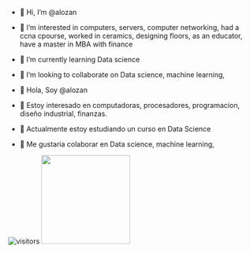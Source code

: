 - 👋 Hi, I’m @alozan
- 👀 I’m interested in computers, servers, computer networking, had a ccna cpourse, worked in ceramics, designing floors, as an educator, have a master in MBA with finance
- 🌱 I’m currently learning Data science
- 💞️ I’m looking to collaborate on Data science, machine learning,

- 👋 Hola, Soy @alozan
- 👀 Estoy interesado en computadoras, procesadores, programacion, diseño industrial, finanzas.
- 🌱 Actualmente estoy estudiando un curso en Data Science
- 💞️ Me gustaria colaborar en Data science, machine learning,

![visitors](https://visitor-badge.glitch.me/badge?page_id=page.id)
<img height="180em" src="https://github-readme-stats.vercel.app/api?username=Gapur&show_icons=true&hide_border=true&&count_private=true&include_all_commits=true" />
